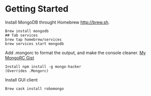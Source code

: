 # Getting Started #

Install MongoDB throught Homebrew <http://brew.sh>.

	Brew install mongodb
	## Tab services
	brew tap homebrew/services
	brew services start mongodb

Add .mongorc to format the output, and make the console cleaner.
[My MongoRC Gist](https://gist.github.com/mikejakobsen/ee388986e00c4622dd66591662e108c2)

	Install npm install -g mongo-hacker
	(Overrides .Mongorc)

Install GUI client

	Brew cask install robomongo










